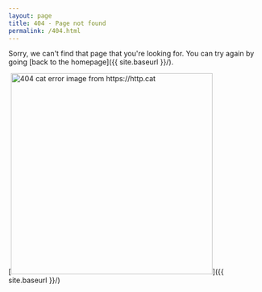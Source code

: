 ```yaml
---
layout: page
title: 404 - Page not found
permalink: /404.html
---
```


Sorry, we can't find that page that you're looking for. You can try again by going [back to the homepage]({{ site.baseurl }}/).

[<img src="https://http.cat/404" alt="404 cat error image from https://http.cat" style="width: 400px;"/>]({{ site.baseurl }}/)
